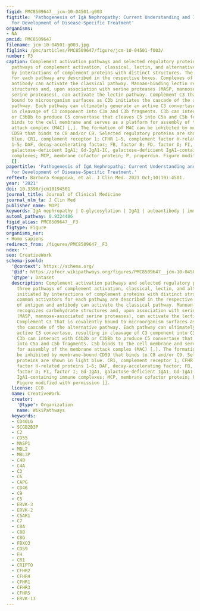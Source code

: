 ```yaml
---
figid: PMC8509647__jcm-10-04501-g003
figtitle: 'Pathogenesis of IgA Nephropathy: Current Understanding and Implications
  for Development of Disease-Specific Treatment'
organisms:
- NA
pmcid: PMC8509647
filename: jcm-10-04501-g003.jpg
figlink: /pmc/articles/PMC8509647/figure/jcm-10-04501-f003/
number: F3
caption: Complement activation pathways and selected regulatory proteins. The three
  pathways of complement activation, classical, lectin, and alternative, are initiated
  by interactions of complement proteins with distinct structures. The common activators
  for each pathway are described in the respective boxes. Complexes of antigen and
  antibody can activate the classical pathway. Mannan-binding lectin recognizes carbohydrate
  structures and, upon association with serine proteases (MASP, mannose-associated
  serine proteases), can activate the lectin pathway. Complement C3 that is covalently
  bound to microorganism surfaces as C3b initiates the cascade of the alternative
  pathway. Each pathway can ultimately generate an active C3 convertase, resulting
  in cleavage of C3 component into C3a and C3b fragments. C3b can interact with C4b2b
  or C3bBb to produce C5 convertase that cleaves C5 into C5a and C5b fragments. C5b
  binds to the cell membrane and serves as a platform for assembly of the membrane
  attack complex (MAC) [,]. The formation of MAC can be inhibited by membrane-bound
  CD59 that binds to C8 and/or C9. Selected regulatory proteins are shown in light
  blue. CR1, complement receptor 1; CFHR 1–5, complement factor H-related proteins
  1–5; DAF, decay-accelerating factor; FB, factor B; FD, factor D; FI, factor I; Gd-IgA1,
  galactose-deficient IgA1; Gd-IgA1-IC, galactose-deficient IgA1-containing immune
  complexes; MCP, membrane cofactor protein; P, properdin. Figure modified with permission
  [].
papertitle: 'Pathogenesis of IgA Nephropathy: Current Understanding and Implications
  for Development of Disease-Specific Treatment.'
reftext: Barbora Knoppova, et al. J Clin Med. 2021 Oct;10(19):4501.
year: '2021'
doi: 10.3390/jcm10194501
journal_title: Journal of Clinical Medicine
journal_nlm_ta: J Clin Med
publisher_name: MDPI
keywords: IgA nephropathy | O-glycosylation | IgA1 | autoantibody | immune complex
automl_pathway: 0.9324406
figid_alias: PMC8509647__F3
figtype: Figure
organisms_ner:
- Homo sapiens
redirect_from: /figures/PMC8509647__F3
ndex: ''
seo: CreativeWork
schema-jsonld:
  '@context': https://schema.org/
  '@id': https://pfocr.wikipathways.org/figures/PMC8509647__jcm-10-04501-g003.html
  '@type': Dataset
  description: Complement activation pathways and selected regulatory proteins. The
    three pathways of complement activation, classical, lectin, and alternative, are
    initiated by interactions of complement proteins with distinct structures. The
    common activators for each pathway are described in the respective boxes. Complexes
    of antigen and antibody can activate the classical pathway. Mannan-binding lectin
    recognizes carbohydrate structures and, upon association with serine proteases
    (MASP, mannose-associated serine proteases), can activate the lectin pathway.
    Complement C3 that is covalently bound to microorganism surfaces as C3b initiates
    the cascade of the alternative pathway. Each pathway can ultimately generate an
    active C3 convertase, resulting in cleavage of C3 component into C3a and C3b fragments.
    C3b can interact with C4b2b or C3bBb to produce C5 convertase that cleaves C5
    into C5a and C5b fragments. C5b binds to the cell membrane and serves as a platform
    for assembly of the membrane attack complex (MAC) [,]. The formation of MAC can
    be inhibited by membrane-bound CD59 that binds to C8 and/or C9. Selected regulatory
    proteins are shown in light blue. CR1, complement receptor 1; CFHR 1–5, complement
    factor H-related proteins 1–5; DAF, decay-accelerating factor; FB, factor B; FD,
    factor D; FI, factor I; Gd-IgA1, galactose-deficient IgA1; Gd-IgA1-IC, galactose-deficient
    IgA1-containing immune complexes; MCP, membrane cofactor protein; P, properdin.
    Figure modified with permission [].
  license: CC0
  name: CreativeWork
  creator:
    '@type': Organization
    name: WikiPathways
  keywords:
  - CD40LG
  - SCGB2B3P
  - C2
  - CD55
  - MASP1
  - MBL2
  - MBL3P
  - C4B
  - C4A
  - C3
  - C6
  - CAPG
  - CD46
  - C9
  - C5
  - ERVK-3
  - ERVK-2
  - C5AR1
  - C7
  - C8A
  - C8B
  - C8G
  - FBXO3
  - CD59
  - FH
  - CR1
  - CRIPTO
  - CFHR2
  - CFHR4
  - CFHR1
  - CFHR3
  - CFHR5
  - ERVK-13
---
```

